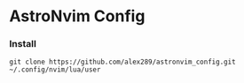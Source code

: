 # AstroNvim Config

### Install

```
git clone https://github.com/alex289/astronvim_config.git ~/.config/nvim/lua/user
```
